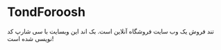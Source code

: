 # TondForoosh
تند فروش یک وب سایت فروشگاه آنلاین است.
بک اند این وبسایت با سی شارپ کد نویسی شده است!
